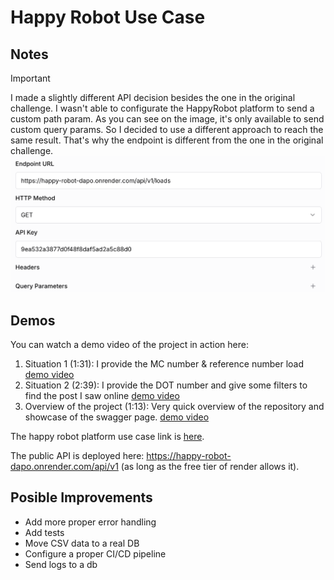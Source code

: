 # Happy Robot Use Case

## Notes
> [!IMPORTANT]
> I made a slightly different API decision besides the one in the original challenge. I wasn't able to configurate the HappyRobot platform to send a custom path param. As you can see on the image, it's only available to send custom query params. So I decided to use a different approach to reach the same result. That's why the endpoint is different from the one in the original challenge.
![path-params-not-allowed](public/path-params-not-allowed.png)

## Demos

You can watch a demo video of the project in action here:
1. Situation 1 (1:31): I provide the MC number & reference number load [demo video](https://www.loom.com/share/be804dc178404bdea7b5ba8bf36acce5?sid=21f171c8-c43e-4f71-a4b0-3a3b599a618c)
2. Situation 2 (2:39): I provide the DOT number and give some filters to find the post I saw online [demo video](https://www.loom.com/share/6a6b8b4d88ae4bbfafe76de3b38ebcc0?sid=c61f0abf-7970-4e41-a96a-6bcc4d912c31)
3. Overview of the project (1:13): Very quick overview of the repository and showcase of the swagger page. [demo video](https://www.loom.com/share/4cedf523efc94826b232313aa2ca188b?sid=65704d5b-3b84-41b8-a710-af6f3b703dd7)

The happy robot platform use case link is [here](https://app.happyrobot.ai/use-cases/6723195ed1f0053ba28b51f6?use-case-id=67e1f6f4139c8f4fff5f2746&prompt-id=a103431e-9a67-4d3b-ad05-d26454d1b861).

The public API is deployed here: https://happy-robot-dapo.onrender.com/api/v1 (as long as the free tier of render allows it).

## Posible Improvements
- Add more proper error handling
- Add tests
- Move CSV data to a real DB
- Configure a proper CI/CD pipeline
- Send logs to a db
